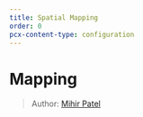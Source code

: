 ```yaml
---
title: Spatial Mapping
order: 0
pcx-content-type: configuration
---
```

# Mapping

> Author: [Mihir Patel](https://github.com/mihyr)